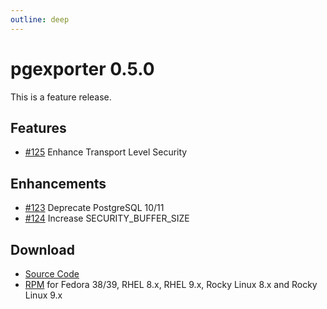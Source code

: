 ```yaml
---
outline: deep
---
```


# pgexporter 0.5.0

This is a feature release.

## Features

- [#125](https://github.com/pgexporter/pgexporter/issues/125) Enhance Transport Level Security

## Enhancements

- [#123](https://github.com/pgexporter/pgexporter/issues/123) Deprecate PostgreSQL 10/11
- [#124](https://github.com/pgexporter/pgexporter/issues/124) Increase SECURITY_BUFFER_SIZE

## Download

- [Source Code](https://github.com/pgexporter/pgexporter/releases/download/0.5.0/pgexporter-0.5.0.tar.gz)
- [RPM](https://yum.postgresql.org/) for Fedora 38/39, RHEL 8.x, RHEL 9.x, Rocky Linux 8.x and Rocky Linux 9.x
